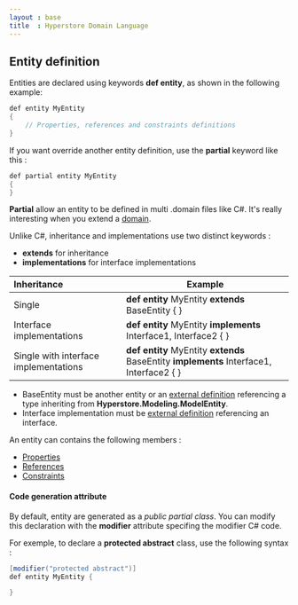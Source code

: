```yaml
---
layout : base
title  : Hyperstore Domain Language
---
```


## Entity definition

Entities are declared using keywords **def entity**, as shown in the following example:

```csharp
def entity MyEntity
{
	// Properties, references and constraints definitions
}
```
If you want override another entity definition, use the **partial** keyword like this :

```csharp
def partial entity MyEntity
{
}
```

**Partial** allow an entity to be defined in multi .domain files like C#. It's really interesting when you extend a [domain](../Domain).

Unlike C#, inheritance and implementations use two distinct keywords :

* **extends** for inheritance
* **implementations** for interface implementations

| Inheritance | Example |
|:---------------------------------------- | ---- |
| Single| **def entity** MyEntity **extends** BaseEntity { } |
| Interface implementations | **def entity** MyEntity **implements** Interface1, Interface2 { } |
| Single with interface implementations | **def entity** MyEntity  **extends** BaseEntity **implements** Interface1, Interface2 { } |

- BaseEntity must be another entity or an [external definition](../Externals) referencing a type inheriting from **Hyperstore.Modeling.ModelEntity**.
- Interface implementation must be [external definition](../Externals) referencing an interface.

An entity can contains the following members :

* [Properties](../Properties)
* [References](../References)
* [Constraints](../Constraints)


#### Code generation attribute
By default, entity are generated as a *public partial class*. You can modify this declaration with the **modifier** attribute specifing the modifier C# code.

For exemple, to declare a **protected abstract** class, use the following syntax :

```csharp
[modifier("protected abstract")]
def entity MyEntity {

}
```

